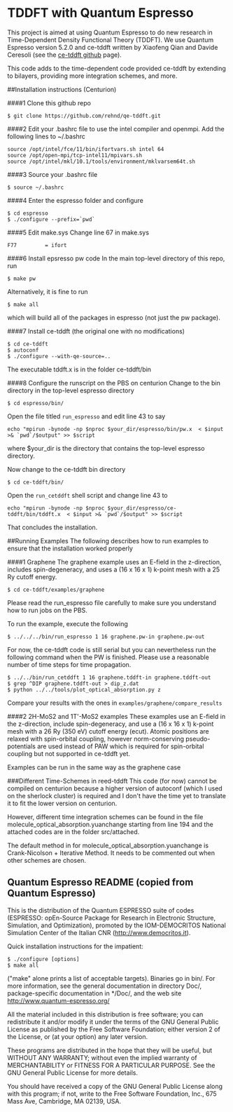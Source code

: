 # TDDFT with Quantum Espresso
This project is aimed at using Quantum Espresso to do new research in Time-Dependent Density Functional Theory (TDDFT). We use Quantum Espresso version 5.2.0 and ce-tddft written by Xiaofeng Qian and Davide Ceresoli (see the [ce-tddft github](https://github.com/dceresoli/ce-tddft) page).

This code adds to the time-dependent code provided ce-tddft by extending to bilayers, providing more integration schemes, and more. 

##Installation instructions (Centurion)

####1 Clone this github repo
```
$ git clone https://github.com/rehnd/qe-tddft.git
```

####2 Edit your .bashrc file to use the intel compiler and openmpi. Add the following lines to ~/.bashrc
```
source /opt/intel/fce/11/bin/ifortvars.sh intel 64
source /opt/open-mpi/tcp-intel11/mpivars.sh
source /opt/intel/mkl/10.1/tools/environment/mklvarsem64t.sh
```

####3 Source your .bashrc file
```
$ source ~/.bashrc
```

####4 Enter the espresso folder and configure
```
$ cd espresso
$ ./configure --prefix=`pwd`
```
####5 Edit make.sys
Change line 67 in make.sys

```
F77			= ifort
```

####6 Install epsresso pw code
In the main top-level directory of this repo, run

```
$ make pw
```
Alternatively, it is fine to run

```
$ make all
```
which will build all of the packages in espresso (not just the pw package).


####7 Install ce-tddft (the original one with no modifications)

```
$ cd ce-tddft
$ autoconf
$ ./configure --with-qe-source=..
```

The executable tddft.x is in the folder ce-tddft/bin

####8 Configure the runscript on the PBS on centurion
Change to the bin directory in the top-level espresso directory
```
$ cd espresso/bin/
```

Open the file titled ```run_espresso``` and edit line 43 to say

```
echo "mpirun -bynode -np $nproc $your_dir/espresso/bin/pw.x  < $input >& `pwd`/$output" >> $script
```
where $your_dir is the directory that contains the top-level espresso directory.

Now change to the ce-tddft bin directory

```
$ cd ce-tddft/bin/
```

Open the ```run_cetddft``` shell script and change line 43 to

```
echo "mpirun -bynode -np $nproc $your_dir/espresso/ce-tddft/bin/tddft.x  < $input >& `pwd`/$output" >> $script
```
That concludes the installation.

##Running Examples
The following describes how to run examples to ensure that the installation worked properly

####1 Graphene
The graphene example uses an E-field in the z-direction, includes spin-degeneracy, and uses a (16 x 16 x 1) k-point mesh with a 25 Ry cutoff energy.

```
$ cd ce-tddft/examples/graphene
```

Please read the run_espresso file carefully to make sure you understand how to run jobs on the PBS. 

To run the example, execute the following


```
$ ../../../bin/run_espresso 1 16 graphene.pw-in graphene.pw-out
```

For now, the ce-tddft code is still serial but you can nevertheless run the following command when the PW is finished. Please use a reasonable number of time steps for time propagation.


```
$ ../../bin/run_cetddft 1 16 graphene.tddft-in graphene.tddft-out
$ grep ^DIP graphene.tddft-out > dip_z.dat
$ python ../../tools/plot_optical_absorption.py z
```

Compare your results with the ones in ```examples/graphene/compare_results```

####2 2H-MoS2 and 1T'-MoS2 examples
These examples use an E-field in the z-direction, include spin-degeneracy, and use a (16 x 16 x 1) k-point mesh with a 26 Ry (350 eV) cutoff energy (ecut). Atomic positions are relaxed with spin-orbital coupling, however norm-conserving pseudo-potentials are used instead of PAW which is required for spin-orbital coupling but not supported in ce-tddft yet. 

Examples can be run in the same way as the graphene case

###Different Time-Schemes in reed-tddft
This code (for now) cannot be compiled on centurion because a higher version of autoconf 
(which I used on the sherlock cluster) is required and I don't have the time yet to translate it to 
fit the lower version on centurion.

However, different time integration schemes can be found in the file 
molecule_optical_absorption.yuanchange starting from line 194 and the attached codes are
in the folder src/attached.

The default method in for molecule_optical_absorption.yuanchange is Crank-Nicolson + 
Iterative Method. It needs to be commented out when other schemes are chosen.


## Quantum Espresso README (copied from Quantum Espresso)
This is the distribution of the Quantum ESPRESSO suite of codes (ESPRESSO: 
opEn-Source Package for Research in Electronic Structure, Simulation, 
and Optimization), promoted by the IOM-DEMOCRITOS National Simulation Center 
of the Italian CNR (http://www.democritos.it). 

Quick installation instructions for the impatient:

```
$ ./configure [options]
$ make all
```
("make" alone prints a list of acceptable targets). Binaries go in bin/.
For more information, see the general documentation in directory Doc/, 
package-specific documentation in */Doc/, and the web site
http://www.quantum-espresso.org/

All the material included in this distribution is free software;
you can redistribute it and/or modify it under the terms of the GNU
General Public License as published by the Free Software Foundation;
either version 2 of the License, or (at your option) any later version.

These programs are distributed in the hope that they will be useful, but
WITHOUT ANY WARRANTY; without even the implied warranty of MERCHANTABILITY
or FITNESS FOR A PARTICULAR PURPOSE. See the GNU General Public License
for more details.

You should have received a copy of the GNU General Public License along
with this program; if not, write to the Free Software Foundation, Inc.,
675 Mass Ave, Cambridge, MA 02139, USA.


